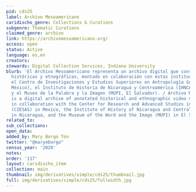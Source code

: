 ```yaml
---
pid: cds25
label: Archivo Mesoamericano
caridischo_genre: Collections & Curations
subgenre: Thematic Curations
claimed_genre: archivo
link: https://archivomesoamericano.org/
access: open
status: Active
language: es,en
creators:
stewards: Digital Collection Services, Indiana University
blurb: 'El Archivo Mesoamericano representa un archivo digital que consiste de grabaciones
  históricas y etnográficas, montado en colaboración con estas instituciones respectivas:
  el Centro de Investigaciones y Estudios Superiores en Antropología Social (CIESAS,
  México), el Instituto de Historia de Nicaragua y Centroamérica (IHNCA, Nicaragua),
  y el Museo de la Palabra y la Imagen (MUPI, El Salvador). / Archivo Mesoamericano
  is a digital archive of annotated historical and ethnographic video materials created
  in collaboration with the Center for Research and Advanced Studies in Social Anthropology
  (CIESAS) in Mexico, the Institute of History of Nicaragua and Central America (IHNCA)
  in Nicaragua, and the Museum of the Word and the Image (MUPI) in El Salvador.'
related_to:
sub_collections:
open_data:
added_by: Mary Borgo Ton
twitter: "@maryeborgo"
census_year: '2020'
notes:
order: '117'
layout: caridischo_item
collection: main
thumbnail: img/derivatives/simple/cds25/thumbnail.jpg
full: img/derivatives/simple/cds25/fullwidth.jpg
---
```

